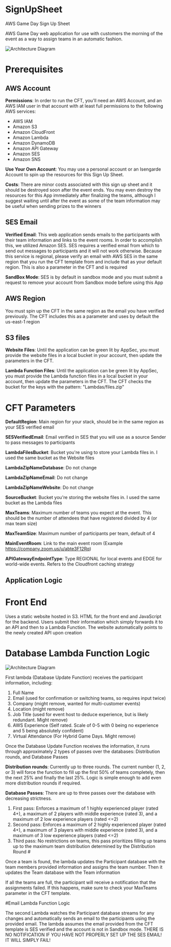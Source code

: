 # SignUpSheet
AWS Game Day Sign Up Sheet

AWS Game Day web application for use with customers the morning of the event as a way to assign teams in an automatic fashion.

![Architecture Diagram](./images/Sign_Up_Sheet_Diagram.png)

# Prerequisites

## AWS Account

**Permissions**: In order to run the CFT, you'll need an AWS Account, and an AWS IAM user in that account with at least full permissions to the following AWS services:

- AWS IAM
- Amazon S3
- Amazon CloudFront
- Amazon Lambda
- Amazon DynamoDB
- Amazon API Gateway
- Amazon SES
- Amazon SNS

**Use Your Own Account**: You may use a personal account or an Isengarde Account to spin up the resources for this Sign Up Sheet.

**Costs**: There are minor costs associated with this sign up sheet and it should be destroyed soon after the event ends. You may even destroy the resources for this App immediately after finalizing the teams, although I suggest waiting until after the event as some of the team information may be useful when sending prizes to the winners

## SES Email

**Verified Email**: This web application sends emails to the participants with their team information and links to the event rooms. In order to accomplish this, we utilized Amazon SES. SES requires a verified email from which to send out messages to participants and it will not work otherwise. Because this service is regional, please verify an email with AWS SES in the same region that you run the CFT template from and include that as your default region. This is also a parameter in the CFT and is required

**SandBox Mode**: SES is by default in sandbox mode and you must submit a request to remove your account from Sandbox mode before using this App


## AWS Region

You must spin up the CFT in the same region as the email you have verified previously. The CFT includes this as a parameter and uses by default the us-east-1 region


## S3 files

**Website Files**: Until the application can be green lit by AppSec, you must provide the website files in a local bucket in your account, then update the parameters in the CFT.

**Lambda Function Files**: Until the application can be green lit by AppSec, you must provide the Lambda function files in a local bucket in your account, then update the parameters in the CFT. The CFT checks the bucket for the keys with the pattern: "Lambdas/files.zip"




# CFT Parameters

**DefaultRegion**: Main region for your stack, should be in the same region as your SES verified email

**SESVerifiedEmail**: Email verified in SES that you will use as a source Sender to pass messages to participants

**LambdaFilesBucket**: Bucket you're using to store your Lambda files in. I used the same bucket as the Website files

**LambdaZipNameDatabase**: Do not change

**LambdaZipNameEmail**: Do not change

**LambdaZipNameWebsite**: Do not change

**SourceBucket**: Bucket you're storing the website files in. I used the same bucket as the Lambda files

**MaxTeams**: Maximum number of teams you expect at the event. This should be the number of attendees that have registered divided by 4 (or max team size)

**MaxTeamSize**: Maximum number of participants per team, default of 4

**MainEventRoom**: Link to the main event room (Example https://company.zoom.us/u/abte3F12Rq)

**APIGatewayEndpointType**: Type REGIONAL for local events and EDGE for world-wide events. Refers to the Cloudfront caching strategy




## Application Logic

# Front End

Uses a static website hosted in S3. HTML for the front end and JavaScript for the backend. Users submit their information which simply forwards it to an API and then to a Lambda Function. The website automatically points to the newly created API upon creation

# Database Lambda Function Logic

![Architecture Diagram](./images/Team_Distribution_Logic_Diagram.png)

First lambda (Database Update Function) receives the participant information, including:
1. Full Name
2. Email (used for confirmation or switching teams, so requires input twice)
3. Company (might remove, wanted for multi-customer events)
4. Location (might remove)
5. Job Title (used for event host to deduce experience, but is likely redundant. Might remove)
6. AWS Experience (Self rated. Scale of 0-5 with 0 being no experience and 5 being absolutely confident)
7. Virtual Attendance (For Hybrid Game Days. Might remove)

Once the Database Update Function receives the information, it runs through approximately 2 types of passes over the databases: Distribution rounds, and Database Passes

**Distribution rounds**: Currently up to three rounds. The current number (1, 2, or 3) will force the function to fill up the first 50% of teams completely, then the next 25% and finally the last 25%. Logic is simple enough to add even more distribution rounds if required.

**Database Passes**: There are up to three passes over the database with decreasing strictness.

1. First pass: Enforces a maximum of 1 highly experienced player (rated 4+), a maximum of 2 players with middle experience (rated 3), and a maximum of 2 low experience players (rated <=2)
2. Second pass: Enforces a maximum of 2 highly experienced player (rated 4+), a maximum of 3 players with middle experience (rated 3), and a maximum of 3 low experience players (rated <=2)
3. Third pass: No restrictions on teams, this pass prioritizes filling up teams up to the maximum team distribution determined by the Distribution Round #

Once a team is found, the lambda updates the Participant database with the team members provided information and assigns the team number. Then it updates the Team database with the Team information

If all the teams are full, the participant will receive a notification that the assignments failed. If this happens, make sure to check your MaxTeams parameter in the CFT template.

#Email Lambda Function Logic

The second Lambda watches the Participant database streams for any changes and automatically sends an email to the participants using the provided email. The lambda assumes the email provided from the CFT template is SES verified and the account is not in Sandbox mode. THERE IS NO NOTIFICATION IF YOU HAVE NOT PROPERLY SET UP THE SES EMAIL! IT WILL SIMPLY FAIL!
